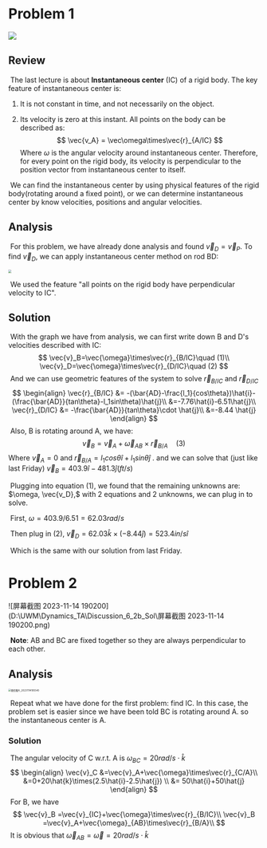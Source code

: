 # Problem 1

![](D:\UWM\Dynamics_TA\Discussion_6_2b_Sol\Problem2.png)

## Review

​	The last lecture is about **Instantaneous center** (IC) of a rigid body. The key feature of instantaneous center is:

1. It is not constant in time, and not necessarily on the object.

2. Its velocity is zero at this instant. All points on the body can be described as:
   $$
   \vec{v_A} = \vec\omega\times\vec{r}_{A/IC}
   $$
   Where $\omega$  is the angular velocity around instantaneous center. Therefore, for every point on the rigid body, its velocity is perpendicular to the position vector from instantaneous center to itself.

​	We can find the instantaneous center by using physical features of the rigid body(rotating around a fixed point), or we can determine instantaneous center by know velocities, positions and angular velocities.

## Analysis

​	For this problem, we have already done analysis and found $\vec{v}_D=\vec{v}_P$. To find $\vec{v}_D$, we can apply instantaneous center method on rod BD:

<img src="D:\UWM\Dynamics_TA\Discussion_6_2b_Sol\屏幕截图 2023-11-14 191758.png" style="zoom:40%;" />

​	We used the feature "all points on the rigid body have perpendicular velocity to IC".

<!-- page segamentation -->

<div style="page-break-after: always;"></div>

## Solution

​	With the graph we have from analysis, we can first write down B and D's velocities described with IC:
$$
\vec{v}_B=\vec{\omega}\times\vec{r}_{B/IC}\quad (1)\\
\vec{v}_D=\vec{\omega}\times\vec{r}_{D/IC}\quad (2)
$$
​	And we can use geometric features of the system to solve $\vec{r}_{B/IC}$ and $\vec{r}_{D/IC}$
$$
\begin{align}
\vec{r}_{B/IC} &= -(\bar{AD}-\frac{l_1}{cos\theta})\hat{i}-(\frac{\bar{AD}}{tan\theta}-l_1sin\theta)\hat{j}\\
&=-7.76\hat{i}-6.51\hat{j}\\
\vec{r}_{D/IC} &= -\frac{\bar{AD}}{tan\theta}\cdot \hat{j}\\
&=-8.44 \hat{j}
\end{align}
$$
​	Also, B is rotating around A, we have:
$$
\vec{v}_B=\vec{v}_A+\vec{\omega}_{AB}\times\vec{r}_{B/A}\quad (3)
$$
​	Where $\vec{v}_A=0$ and $\vec{r}_{B/A}=l_1cos\theta\hat{i}+l_1sin\theta\hat{j}$ . and we can solve that (just like last Friday) $\vec{v}_{B}=403.9\hat{i}-481.3\hat{j} (ft/s)$

​	Plugging into equation (1), we found that the remaining unknowns are: $\omega, \vec{v_D},$ with 2 equations and 2 unknowns, we can plug in to solve.

​	First, $\omega = 403.9/6.51 = 62.03 rad/s$

​	Then plug in (2), $\vec{v}_D=62.03\hat{k}\times(-8.44 \hat{j})=523.4in/s\hat{i}$

​	Which is the same with our solution from last Friday.

<!-- page segamentation -->

<div style="page-break-after: always;"></div>

# Problem 2

![屏幕截图 2023-11-14 190200](D:\UWM\Dynamics_TA\Discussion_6_2b_Sol\屏幕截图 2023-11-14 190200.png)

​	**Note**: AB and BC are fixed together so they are always perpendicular to each other.

## Analysis

<img src="D:\UWM\Dynamics_TA\Discussion_6_2b_Sol\微信图片_20231114195540.jpg" alt="微信图片_20231114195540" style="zoom: 33%;" />

​	Repeat what we have done for the first problem: find IC. In this case, the problem set is easier since we have been told BC is rotating around A. so the instantaneous center is A.

<!-- page segamentation -->

<div style="page-break-after: always;"></div>

### Solution

​	The angular velocity of C w.r.t. A is  $\omega_{BC}=20rad/s\cdot \hat{k}$
$$
\begin{align}
\vec{v}_C &=\vec{v}_A+\vec{\omega}\times\vec{r}_{C/A}\\
&=0+20\hat{k}\times(2.5\hat{i}-2.5\hat{j})
\\ &= 50\hat{i}+50\hat{j}
\end{align}
$$
​	For B, we have
$$
\vec{v}_B =\vec{v}_{IC}+\vec{\omega}\times\vec{r}_{B/IC}\\
\vec{v}_B =\vec{v}_A+\vec{\omega}_{AB}\times\vec{r}_{B/A}\\
$$
​	It is obvious that $\vec{\omega}_{AB}=\vec\omega=20rad/s\cdot \hat{k}$

